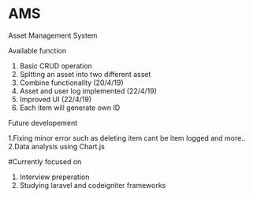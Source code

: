 # AMS


Asset Management System 

Available function
1. Basic CRUD operation
2. Spltting an asset into two different asset
3. Combine functionality (20/4/19)
4. Asset and user log implemented (22/4/19)
5. Improved UI (22/4/19)
6. Each item will generate own ID

Future developement

1.Fixing minor error such as deleting item cant be item logged and more..
2.Data analysis using Chart.js

#Currently focused on 

1. Interview preperation
2. Studying laravel and codeigniter frameworks
